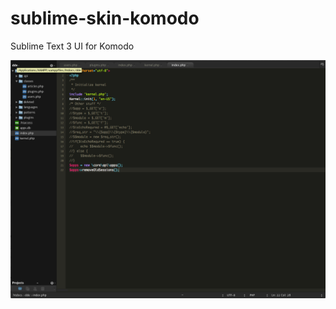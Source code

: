 sublime-skin-komodo
===================

Sublime Text 3 UI for Komodo

![Screenshot](komodosublime.png)
